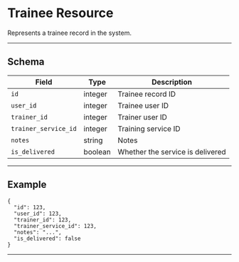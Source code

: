 # Trainee Resource

Represents a trainee record in the system.


---

## Schema
| Field                | Type    | Description                        |
|----------------------|---------|------------------------------------|
| `id`                 | integer | Trainee record ID                  |
| `user_id`            | integer | Trainee user ID                    |
| `trainer_id`         | integer | Trainer user ID                    |
| `trainer_service_id` | integer | Training service ID                |
| `notes`              | string  | Notes                              |
| `is_delivered`       | boolean | Whether the service is delivered   |

---

## Example
```
{
  "id": 123,
  "user_id": 123,
  "trainer_id": 123,
  "trainer_service_id": 123,
  "notes": "...",
  "is_delivered": false
}
```

---
